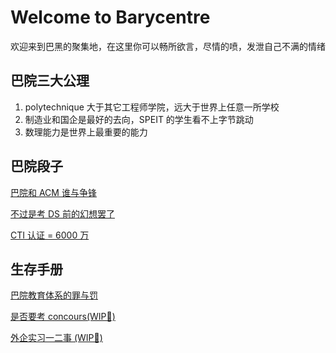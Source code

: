 # Welcome to Barycentre

欢迎来到巴黑的聚集地，在这里你可以畅所欲言，尽情的喷，发泄自己不满的情绪

## 巴院三大公理

1. polytechnique 大于其它工程师学院，远大于世界上任意一所学校
1. 制造业和国企是最好的去向，SPEIT 的学生看不上字节跳动
1. 数理能力是世界上最重要的能力

## 巴院段子

[巴院和 ACM 谁与争锋](joke/SPEIT_VS_ACM.md)

[不过是考 DS 前的幻想罢了](joke/Jokes_of_SPEIT.md)

[CTI 认证 = 6000 万](joke/Value_of_CTI.md)

## 生存手册

[巴院教育体系的罪与罚](survive/Education_at_SPEIT.md)

[是否要考 concours(WIP🚧)](survive/Life_at_X.md)

[外企实习一二事 (WIP🚧)](survive/Intern_international_company.md)
